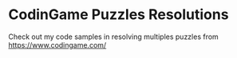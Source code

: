# CodinGame Puzzles Resolutions
Check out my code samples in resolving multiples puzzles from https://www.codingame.com/ 
